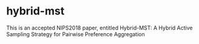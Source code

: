 # hybrid-mst
This is an accepted NIPS2018 paper, entitled Hybrid-MST: A Hybrid Active Sampling Strategy for Pairwise Preference Aggregation
